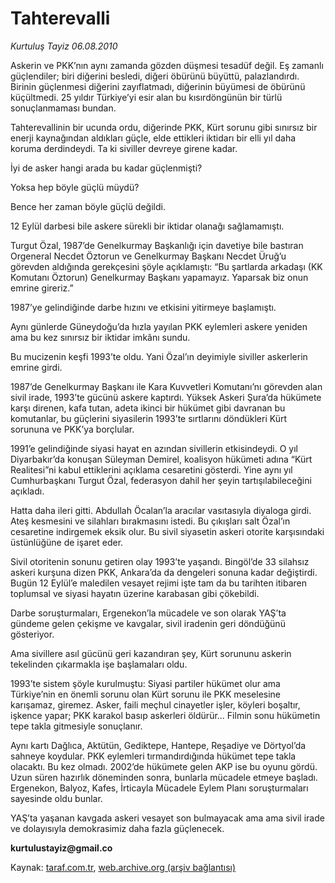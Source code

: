 # Tahterevalli 

*Kurtuluş Tayiz 06.08.2010*

<div class="yazi"><p>Askerin ve PKK’nın aynı zamanda gözden düşmesi tesadüf değil. Eş zamanlı güçlendiler; biri diğerini besledi, diğeri öbürünü büyüttü, palazlandırdı. Birinin güçlenmesi diğerini zayıflatmadı, diğerinin büyümesi de öbürünü küçültmedi. 25 yıldır Türkiye’yi esir alan bu kısırdöngünün bir türlü sonuçlanmaması bundan. </p>
<p>Tahterevallinin bir ucunda ordu, diğerinde PKK, Kürt sorunu gibi sınırsız bir enerji kaynağından aldıkları güçle, elde ettikleri iktidarı bir elli yıl daha koruma derdindeydi. Ta ki siviller devreye girene kadar. </p>
<p>İyi de asker hangi arada bu kadar güçlenmişti? </p>
<p>Yoksa hep böyle güçlü müydü? </p>
<p>Bence her zaman böyle güçlü değildi. </p>
<p>12 Eylül darbesi bile askere sürekli bir iktidar olanağı sağlamamıştı. </p>
<p>Turgut Özal, 1987’de Genelkurmay Başkanlığı için davetiye bile bastıran Orgeneral Necdet Öztorun ve Genelkurmay Başkanı Necdet Üruğ’u görevden aldığında gerekçesini şöyle açıklamıştı: “Bu şartlarda arkadaşı (KK Komutanı Öztorun) Genelkurmay Başkanı yapamayız. Yaparsak biz onun emrine gireriz.”</p>
<p>1987’ye gelindiğinde darbe hızını ve etkisini yitirmeye başlamıştı. </p>
<p>Aynı günlerde Güneydoğu’da hızla yayılan PKK eylemleri askere yeniden ama bu kez sınırsız bir iktidar imkânı sundu. </p>
<p>Bu mucizenin keşfi 1993’te oldu. Yani Özal’ın deyimiyle siviller askerlerin emrine girdi. </p>
<p>1987’de Genelkurmay Başkanı ile Kara Kuvvetleri Komutanı’nı görevden alan sivil irade, 1993’te gücünü askere kaptırdı. Yüksek Askeri Şura’da hükümete karşı direnen, kafa tutan, adeta ikinci bir hükümet gibi davranan bu komutanlar, bu güçlerini siyasilerin 1993’te sırtlarını döndükleri Kürt sorununa ve PKK’ya borçlular.</p>
<p>1991’e gelindiğinde siyasi hayat en azından sivillerin etkisindeydi. O yıl Diyarbakır’da konuşan Süleyman Demirel, koalisyon hükümeti adına “Kürt Realitesi”ni kabul ettiklerini açıklama cesaretini gösterdi. Yine aynı yıl Cumhurbaşkanı Turgut Özal, federasyon dahil her şeyin tartışılabileceğini açıkladı. </p>
<p>Hatta daha ileri gitti. Abdullah Öcalan’la aracılar vasıtasıyla diyaloga girdi. Ateş kesmesini ve silahları bırakmasını istedi. Bu çıkışları salt Özal’ın cesaretine indirgemek eksik olur. Bu sivil siyasetin askeri otorite karşısındaki üstünlüğüne de işaret eder. </p>
<p>Sivil otoritenin sonunu getiren olay 1993’te yaşandı. Bingöl’de 33 silahsız askeri kurşuna dizen PKK, Ankara’da da dengeleri sonuna kadar değiştirdi. Bugün 12 Eylül’e maledilen vesayet rejimi işte tam da bu tarihten itibaren toplumsal ve siyasi hayatın üzerine karabasan gibi çökebildi. </p>
<p>Darbe soruşturmaları, Ergenekon’la mücadele ve son olarak YAŞ’ta gündeme gelen çekişme ve kavgalar, sivil iradenin geri döndüğünü gösteriyor. </p>
<p>Ama sivillere asıl gücünü geri kazandıran şey, Kürt sorununu askerin tekelinden çıkarmakla işe başlamaları oldu. </p>
<p>1993’te sistem şöyle kurulmuştu: Siyasi partiler hükümet olur ama Türkiye’nin en önemli sorunu olan Kürt sorunu ile PKK meselesine karışamaz, giremez. Asker, faili meçhul cinayetler işler, köyleri boşaltır, işkence yapar; PKK karakol basıp askerleri öldürür... Filmin sonu hükümetin tepe takla gitmesiyle sonuçlanır. </p>
<p>Aynı kartı Dağlıca, Aktütün, Gediktepe, Hantepe, Reşadiye ve Dörtyol’da sahneye koydular. PKK eylemleri tırmandırdığında hükümet tepe takla olacaktı. Bu kez olmadı. 2002’de hükümete gelen AKP ise bu oyunu gördü. Uzun süren hazırlık döneminden sonra, bunlarla mücadele etmeye başladı. Ergenekon, Balyoz, Kafes, İrticayla Mücadele Eylem Planı soruşturmaları sayesinde oldu bunlar. </p>
<p>YAŞ’ta yaşanan kavgada askeri vesayet son bulmayacak ama ama sivil irade ve dolayısıyla demokrasimiz daha fazla güçlenecek.</p>
<p><b>kurtulustayiz@gmail.co</b></p>
</div>

Kaynak: [taraf.com.tr](http://www.taraf.com.tr:80/kurtulus-tayiz/makale-tahterevalli-2.htm), [web.archive.org (arşiv bağlantısı)](http://web.archive.org/web/20100817210410/http://www.taraf.com.tr:80/kurtulus-tayiz/makale-tahterevalli-2.htm)
